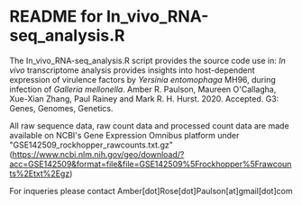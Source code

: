 # README for In_vivo_RNA-seq_analysis.R

The In_vivo_RNA-seq_analysis.R script provides the source code use in: <i>In vivo</i> transcriptome analysis provides insights into host-dependent expression of virulence factors by <i>Yersinia entomophaga</i> MH96, during infection of <i>Galleria mellonella</i>. Amber R. Paulson, Maureen O'Callagha, Xue-Xian Zhang, Paul Rainey and Mark R. H. Hurst. 2020. Accepted. G3: Genes, Genomes, Genetics.

All raw sequence data, raw count data and processed count data are made available on NCBI's Gene Expression Omnibus platform under "GSE142509_rockhopper_rawcounts.txt.gz" (https://www.ncbi.nlm.nih.gov/geo/download/?acc=GSE142509&format=file&file=GSE142509%5Frockhopper%5Frawcounts%2Etxt%2Egz)

For inqueries please contact Amber[dot]Rose[dot]Paulson[at]gmail[dot]com
